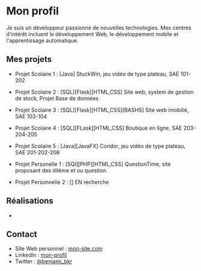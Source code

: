 # Mon profil

Je suis un développeur passionné de nouvelles technologies. Mes centres d'intérêt incluent le développement Web, le développement mobile et l'apprentissage automatique.

## Mes projets

- Projet Scolaire 1 : [Java] StuckWin, jeu vidéo de type plateau, SAE 101-202
- Projet Scolaire 2 : [SQL][Flask][HTML,CSS] Site web, system de gestion de stock, Projet Base de données 
- Projet Scolaire 3 : [SQL][Flask][HTML,CSS][BASHS] Site web imobilié, SAE 103-104
- Projet Scolaire 4 : [SQL][FLask][HTML,CSS] Boutique en ligne, SAE 203-204-205
- Projet Scolaire 5 : [Java][JavaFX] Coridor, jeu vidéo de type plateau, SAE 201-202-206

- Projet Personelle 1 : [SQl][PHP][HTML,CSS] QuestionTime, site proposant des dilème et ou question.
- Projet Personnelle 2 : [] EN recherche

## Réalisations

- 

## Contact

- Site Web personnel : [mon-site.com](https://mon-site.com)
- LinkedIn : [mon-profil](https://linkedin.com/in/benjamin-berkrouber-9b7912235)
- Twitter : [@benjami_bkr](https://twitter.com/benjamin_bkr)
